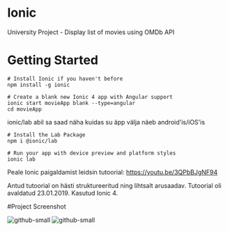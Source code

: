 # Ionic
University Project - Display list of movies using OMDb API

# Getting Started

```
# Install Ionic if you haven't before
npm install -g ionic
 
# Create a blank new Ionic 4 app with Angular support
ionic start movieApp blank --type=angular
cd movieApp
```

ionic/lab abil sa saad näha kuidas su äpp välja näeb android'is/iOS'is

```
# Install the Lab Package
npm i @ionic/lab

# Run your app with device preview and platform styles
ionic lab
```

Peale Ionic paigaldamist leidsin tutoorial: https://youtu.be/3QPbBJgNF94

Antud tutoorial on hästi struktureeritud ning lihtsalt arusaadav. Tutoorial oli avaldatud 23.01.2019. Kasutud Ionic 4.

#Project Screenshot

![github-small](https://i.imgur.com/0Z1a8dX.png)
![github-small](https://i.imgur.com/PnAj0oZ.png)
